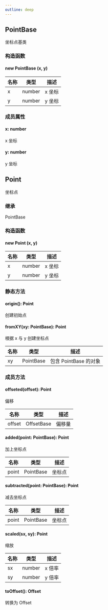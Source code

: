 ```yaml
---
outline: deep
---
```


## PointBase

坐标点基类

### 构造函数

#### new PointBase (x, y)

| 名称 | 类型   | 描述   |
| ---- | ------ | ------ |
| x    | number | x 坐标 |
| y    | number | y 坐标 |

### 成员属性

#### x: number

x 坐标

#### y: number

y 坐标

## Point

坐标点

### 继承

PointBase

### 构造函数

#### new Point (x, y)

| 名称 | 类型   | 描述   |
| ---- | ------ | ------ |
| x    | number | x 坐标 |
| y    | number | y 坐标 |

### 静态方法

#### origin(): Point

创建初始点

#### fromXY(xy: PointBase): Point

根据 x 与 y 创建坐标点

| 名称 | 类型      | 描述                  |
| ---- | --------- | --------------------- |
| xy   | PointBase | 包含 PointBase 的对象 |

### 成员方法

#### offseted(offset): Point

偏移

| 名称   | 类型       | 描述   |
| ------ | ---------- | ------ |
| offset | OffsetBase | 偏移量 |

#### added(point: PointBase): Point

加上坐标点

| 名称  | 类型      | 描述   |
| ----- | --------- | ------ |
| point | PointBase | 坐标点 |

#### subtracted(point: PointBase): Point

减去坐标点

| 名称  | 类型      | 描述   |
| ----- | --------- | ------ |
| point | PointBase | 坐标点 |

#### scaled(sx, sy): Point

缩放

| 名称 | 类型   | 描述   |
| ---- | ------ | ------ |
| sx   | number | x 倍率 |
| sy   | number | y 倍率 |

#### toOffset(): Offset

转换为 Offset

